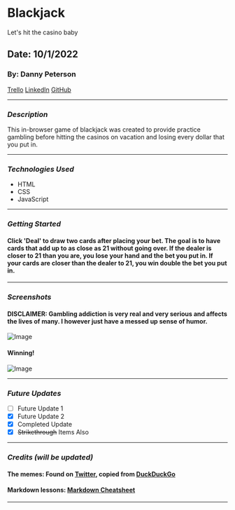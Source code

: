# Blackjack

Let's hit the casino baby

## Date: 10/1/2022

### By: Danny Peterson

[Trello](https://trello.com/invite/b/rGtIOO7H/af03fea52530ce287411e0635db7641e/blackjack) [LinkedIn](https://www.linkedin.com/in/danny-peterson-96678523b/) [GitHub](https://github.com/dannypeterson)

---

### **_Description_**

This in-browser game of blackjack was created to provide practice gambling before hitting the casinos on vacation and losing every dollar that you put in.

---

### **_Technologies Used_**

- HTML
- CSS
- JavaScript

---

### **_Getting Started_**

#### Click 'Deal' to draw two cards after placing your bet. The goal is to have cards that add up to as close as 21 without going over. If the dealer is closer to 21 than you are, you lose your hand and the bet you put in. If your cards are closer than the dealer to 21, you win double the bet you put in.

---

### **_Screenshots_**

#### DISCLAIMER: Gambling addiction is very real and very serious and affects the lives of many. I however just have a messed up sense of humor.

![Image](https://starecat.com/content/wp-content/uploads/person-who-keeps-on-gambling-vs-person-who-stopped-gambling-digging-for-diamonds.jpg)

#### Winning!

![Image](https://external-content.duckduckgo.com/iu/?u=https%3A%2F%2Fcache.lovethispic.com%2Fuploaded_images%2F328401-And-Then-I-Said-Hold-Up...that-Aint-No-Hottub.jpg&f=1&nofb=1)

---

### **_Future Updates_**

- [ ] Future Update 1
- [x] Future Update 2
- [x] Completed Update
- [x] ~~Strikethrough~~ Items Also

---

### **_Credits (will be updated)_**

#### The memes: Found on [Twitter](www.twitter.com), copied from [DuckDuckGo](https://duckduckgo.com/?q=and+i+said+hold+up+that+ain%27t+no+hot+tub&va=b&t=hc&iar=images&iax=images&ia=images&iai=https%3A%2F%2Fcache.lovethispic.com%2Fuploaded_images%2F328401-And-Then-I-Said-Hold-Up...that-Aint-No-Hottub.jpg)

#### Markdown lessons: [Markdown Cheatsheet](https://www.markdownguide.org/cheat-sheet/)

---
